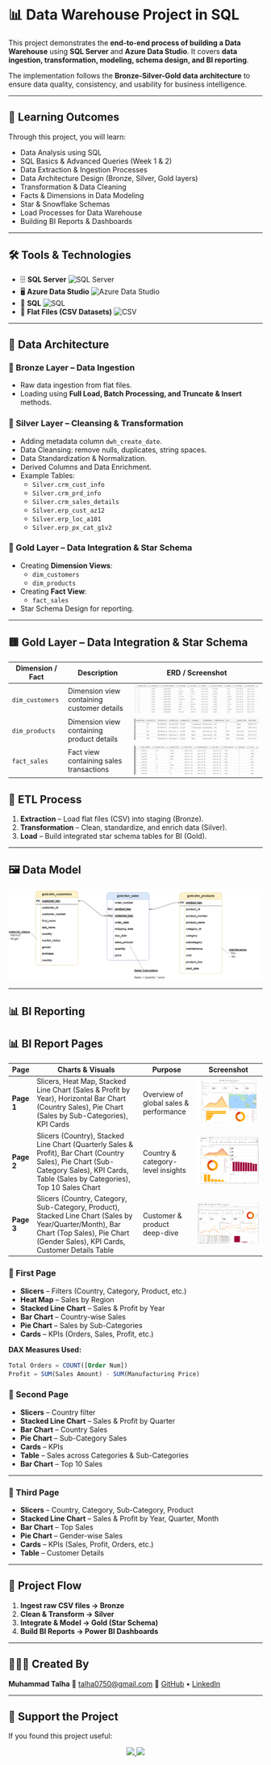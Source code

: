 
# 📊 Data Warehouse Project in SQL  

This project demonstrates the **end-to-end process of building a Data Warehouse** using **SQL Server** and **Azure Data Studio**. It covers **data ingestion, transformation, modeling, schema design, and BI reporting**.  

The implementation follows the **Bronze-Silver-Gold data architecture** to ensure data quality, consistency, and usability for business intelligence.  

---

## 🎯 Learning Outcomes  

Through this project, you will learn:  

- Data Analysis using SQL  
- SQL Basics & Advanced Queries (Week 1 & 2)  
- Data Extraction & Ingestion Processes  
- Data Architecture Design (Bronze, Silver, Gold layers)  
- Transformation & Data Cleaning  
- Facts & Dimensions in Data Modeling  
- Star & Snowflake Schemas  
- Load Processes for Data Warehouse  
- Building BI Reports & Dashboards  

---

## 🛠 Tools & Technologies  

- 🗄️ **SQL Server** ![SQL Server](https://img.shields.io/badge/SQL%20Server-CC2927?logo=microsoftsqlserver&logoColor=white)  
- 🖥️ **Azure Data Studio** ![Azure Data Studio](https://img.shields.io/badge/Azure%20Data%20Studio-0078D4?logo=microsoftazure&logoColor=white)  
- 🧩 **SQL** ![SQL](https://img.shields.io/badge/SQL-003B57?logo=postgresql&logoColor=white)  
- 📂 **Flat Files (CSV Datasets)** ![CSV](https://img.shields.io/badge/CSV-217346?logo=files&logoColor=white)  


---

## 📂 Data Architecture  

### 🔹 Bronze Layer – Data Ingestion  
- Raw data ingestion from flat files.  
- Loading using **Full Load, Batch Processing, and Truncate & Insert** methods.  

### 🔹 Silver Layer – Cleansing & Transformation  
- Adding metadata column `dwh_create_date`.  
- Data Cleansing: remove nulls, duplicates, string spaces.  
- Data Standardization & Normalization.  
- Derived Columns and Data Enrichment.  
- Example Tables:  
  - `Silver.crm_cust_info`  
  - `Silver.crm_prd_info`  
  - `Silver.crm_sales_details`  
  - `Silver.erp_cust_az12`  
  - `Silver.erp_loc_a101`  
  - `Silver.erp_px_cat_g1v2`  

### 🔹 Gold Layer – Data Integration & Star Schema  
- Creating **Dimension Views**:  
  - `dim_customers`  
  - `dim_products`  
- Creating **Fact View**:  
  - `fact_sales`  
- Star Schema Design for reporting.  

---
## 🟨 Gold Layer – Data Integration & Star Schema  

| Dimension / Fact | Description | ERD / Screenshot |
|------------------|-------------|------------------|
| `dim_customers`  | Dimension view containing customer details | ![Customers](https://raw.githubusercontent.com/MTalhaofc/Data_Report_Sales/refs/heads/main/customer_table.png) |
| `dim_products`   | Dimension view containing product details | ![Products](https://raw.githubusercontent.com/MTalhaofc/Data_Report_Sales/refs/heads/main/products_table.png) |
| `fact_sales`     | Fact view containing sales transactions | ![Sales](https://raw.githubusercontent.com/MTalhaofc/Data_Report_Sales/refs/heads/main/fact_sales.png) |

## 🔄 ETL Process  

1. **Extraction** – Load flat files (CSV) into staging (Bronze).  
2. **Transformation** – Clean, standardize, and enrich data (Silver).  
3. **Load** – Build integrated star schema tables for BI (Gold).  

---
## 🖼️ Data Model  

![Data Model](https://raw.githubusercontent.com/MTalhaofc/Data_Report_Sales/refs/heads/main/Data_Model.png)  


---
## 📊 BI Reporting  




## 📊 BI Report Pages  

| Page | Charts & Visuals | Purpose | Screenshot |
|------|------------------|---------|------------|
| **Page 1** | Slicers, Heat Map, Stacked Line Chart (Sales & Profit by Year), Horizontal Bar Chart (Country Sales), Pie Chart (Sales by Sub-Categories), KPI Cards | Overview of global sales & performance | ![Page1](https://raw.githubusercontent.com/MTalhaofc/Data_Report_Sales/refs/heads/main/BI_1st.png) |
| **Page 2** | Slicers (Country), Stacked Line Chart (Quarterly Sales & Profit), Bar Chart (Country Sales), Pie Chart (Sub-Category Sales), KPI Cards, Table (Sales by Categories), Top 10 Sales Chart | Country & category-level insights | ![Page2](https://raw.githubusercontent.com/MTalhaofc/Data_Report_Sales/refs/heads/main/BI_2nd.png) |
| **Page 3** | Slicers (Country, Category, Sub-Category, Product), Stacked Line Chart (Sales by Year/Quarter/Month), Bar Chart (Top Sales), Pie Chart (Gender Sales), KPI Cards, Customer Details Table | Customer & product deep-dive | ![Page3](https://raw.githubusercontent.com/MTalhaofc/Data_Report_Sales/refs/heads/main/BI_3rd.png) |


### 📍 First Page  
- **Slicers** – Filters (Country, Category, Product, etc.)  
- **Heat Map** – Sales by Region  
- **Stacked Line Chart** – Sales & Profit by Year  
- **Bar Chart** – Country-wise Sales  
- **Pie Chart** – Sales by Sub-Categories  
- **Cards** – KPIs (Orders, Sales, Profit, etc.)  

**DAX Measures Used:**  
```sql
Total Orders = COUNT([Order Num])  
Profit = SUM(Sales Amount) - SUM(Manufacturing Price)  
````


### 📍 Second Page

* **Slicers** – Country filter
* **Stacked Line Chart** – Sales & Profit by Quarter
* **Bar Chart** – Country Sales
* **Pie Chart** – Sub-Category Sales
* **Cards** – KPIs
* **Table** – Sales across Categories & Sub-Categories
* **Bar Chart** – Top 10 Sales

---

### 📍 Third Page

* **Slicers** – Country, Category, Sub-Category, Product
* **Stacked Line Chart** – Sales & Profit by Year, Quarter, Month
* **Bar Chart** – Top Sales
* **Pie Chart** – Gender-wise Sales
* **Cards** – KPIs (Sales, Profit, Orders, etc.)
* **Table** – Customer Details

---

## 📌 Project Flow

1. **Ingest raw CSV files → Bronze**
2. **Clean & Transform → Silver**
3. **Integrate & Model → Gold (Star Schema)**
4. **Build BI Reports → Power BI Dashboards**

---

## 👨🏻‍💻 Created By

**Muhammad Talha**
📧 [talha0750@gmail.com](mailto:talha0750@gmail.com)
🔗 [GitHub](https://github.com/MTalhaofc) • [LinkedIn](https://linkedin.com/in/mtalhaofc)

---

## 🌟 Support the Project

If you found this project useful:

<p align="center">
  <a href="https://github.com/MTalhaofc?tab=followers">
    <img src="https://img.shields.io/github/followers/MTalhaofc?label=Follow&logo=github&style=for-the-badge" />
  </a>
  <a href="https://github.com/MTalhaofc/AI_Text_Summarizer">
    <img src="https://img.shields.io/github/stars/MTalhaofc/AI_Text_Summarizer?label=Star&logo=github&style=for-the-badge" />
  </a>
</p>

```

